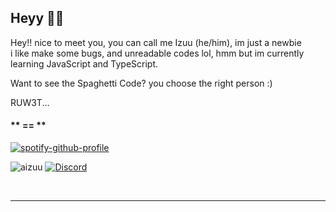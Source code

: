 ## Heyy 👋🏻
Hey!! nice to meet you, you can call me Izuu (he/him), im just a newbie <br>
i like make some bugs, and unreadable codes lol, hmm but im currently learning JavaScript and TypeScript.

Want to see the Spaghetti Code? you choose the right person :)

RUW3T...

#### ** == **
<!-- [![Discord](https://discord.c99.nl/widget/theme-2/271576733168173057.png)](https://discord.com/users/271576733168173057) -->
[![spotify-github-profile](https://spotify-github-profile.vercel.app/api/view?uid=o3cf52ih4kob54iewzpjduykf&cover_image=true&theme=natemoo-re&bar_color=3dd8ff&bar_color_cover=true)](https://spotify-github-profile.vercel.app/api/view?uid=o3cf52ih4kob54iewzpjduykf&redirect=true)

<img src="https://komarev.com/ghpvc/?username=iseizuu&label=Profile%20views&color=0e75b6&style=flat" alt="aizuu" />  [![Discord](https://discordapp.com/api/guilds/272348156035989504/embed.png)](https://discord.gg/WeEYT4KYbp)

<br>

<hr>
